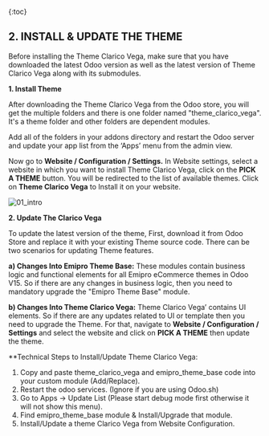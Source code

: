 {:toc}

## 2. INSTALL & UPDATE THE THEME
Before installing the Theme Clarico Vega, make sure that you have downloaded the latest Odoo version as well as the latest version of Theme Clarico Vega along with its submodules.

**1. Install Theme**

After downloading the Theme Clarico Vega from the Odoo store, you will get the multiple folders and there is one folder named "theme_clarico_vega". It's a theme folder and other folders are dependent modules.

Add all of the folders in your addons directory and restart the Odoo server and update your app list from the ‘Apps’ menu from the admin view.


Now go to **Website / Configuration / Settings.** In Website settings, select a website in which you want to install Theme Clarico Vega, click on the **PICK A THEME** button. You will be redirected to the list of available themes. Click on **Theme Clarico Vega** to Install it on your website.

![01_intro](02_installation/images/int.png)

**2. Update The Clarico Vega**

To update the latest version of the theme, First, download it from Odoo Store and replace it with your existing Theme source code. There can be two scenarios for updating Theme features.

**a) Changes Into Emipro Theme Base:** These modules contain business logic and functional elements for all Emipro eCommerce themes in Odoo V15. So if there are any changes in business logic, then you need to mandatory upgrade the "Emipro Theme Base" module.

**b) Changes Into Theme Clarico Vega:** Theme Clarico Vega’ contains UI elements. So if there are any updates related to UI or template then you need to upgrade the Theme. For that, navigate to **Website / Configuration / Settings** and select the website and click on **PICK A THEME** then update the theme.

**Technical Steps to Install/Update Theme Clarico Vega:

1. Copy and paste theme_clarico_vega and emipro_theme_base code into your custom module (Add/Replace).
2. Restart the odoo services. (Ignore if you are using Odoo.sh)
3. Go to Apps -> Update List (Please start debug mode first otherwise it will not show this menu).
4. Find emipro_theme_base module & Install/Upgrade that module.
5. Install/Update a theme Clarico Vega from Website Configuration.
